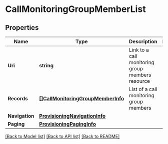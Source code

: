 # CallMonitoringGroupMemberList

## Properties

Name | Type | Description | Notes
------------ | ------------- | ------------- | -------------
**Uri** | **string** | Link to a call monitoring group members resource | 
**Records** | [**[]CallMonitoringGroupMemberInfo**](CallMonitoringGroupMemberInfo.md) | List of a call monitoring group members | 
**Navigation** | [**ProvisioningNavigationInfo**](ProvisioningNavigationInfo.md) |  | 
**Paging** | [**ProvisioningPagingInfo**](ProvisioningPagingInfo.md) |  | 

[[Back to Model list]](../README.md#documentation-for-models) [[Back to API list]](../README.md#documentation-for-api-endpoints) [[Back to README]](../README.md)


